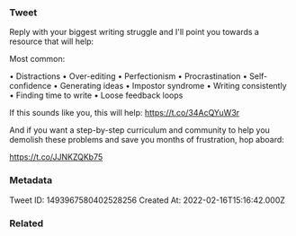 ### Tweet
Reply with your biggest writing struggle and I'll point you towards a resource that will help:

Most common:

• Distractions
• Over-editing
• Perfectionism
• Procrastination
• Self-confidence
• Generating ideas
• Impostor syndrome
• Writing consistently
• Finding time to write
• Loose feedback loops

If this sounds like you, this will help:
https://t.co/34AcQYuW3r

And if you want a step-by-step curriculum and community to help you demolish these problems and save you months of frustration, hop aboard:

https://t.co/JJNKZQKb75

### Metadata
Tweet ID: 1493967580402528256
Created At: 2022-02-16T15:16:42.000Z

### Related

